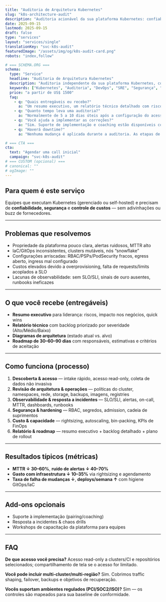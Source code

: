 ```yaml
---
title: "Auditoria de Arquitetura Kubernetes"
slug: "k8s-architecture-audit"
description: "Auditoria acionável da sua plataforma Kubernetes: confiabilidade, segurança, controle de custos e operabilidade. Resultados claros, correções priorizadas e um roadmap que você pode executar."
date: 2025-09-15
lastmod: 2025-09-15
draft: false
type: "services"
layout: "services/single"
translationKey: "svc-k8s-audit"
featuredImage: "/assets/img/og/k8s-audit-card.png"
robots: "index,follow"

# === SCHEMA.ORG ===
schema:
  type: "Service"
  headline: "Auditoria de Arquitetura Kubernetes"
  description: "Auditoria independente da sua plataforma Kubernetes, com resultados claros, correções priorizadas e um roadmap executável."
  keywords: ["Kubernetes", "Auditoria", "DevOps", "SRE", "Segurança", "FinOps"]
  price: "a partir de US$ 1500"
  faq:
    - q: "Quais entregáveis eu recebo?"
      a: "Um resumo executivo, um relatório técnico detalhado com riscos e recomendações, e um roadmap de 30–60–90 dias."
    - q: "Quanto tempo leva uma auditoria?"
      a: "Normalmente de 5 a 10 dias úteis após a configuração do acesso."
    - q: "Você ajuda a implementar as correções?"
      a: "Sim. Suporte de implementação e coaching estão disponíveis como engajamento complementar."
    - q: "Haverá downtime?"
      a: "Nenhuma mudança é aplicada durante a auditoria. As etapas de remediação são planejadas para minimizar ou eliminar downtime."

# === CTA ===
cta:
  text: "Agendar uma call inicial"
  campaign: "svc-k8s-audit"
# === CUSTOM (opcional) ===
# canonical: ""
# ogImage: ""
---
```


## Para quem é este serviço

Equipes que executam Kubernetes (gerenciado ou self-hosted) e precisam de **confiabilidade, segurança** e **controle de custos** — sem adivinhações ou buzz de fornecedores.

---

## Problemas que resolvemos

- Propriedade da plataforma pouco clara, alertas ruidosos, MTTR alto
- IaC/GitOps inconsistentes, clusters mutáveis, nós “snowflake”
- Configurações arriscadas: RBAC/PSPs/PodSecurity fracos, egress aberto, ingress mal configurado
- Custos elevados devido a overprovisioning, falta de requests/limits acoplados a SLO
- Lacunas de observabilidade: sem SLO/SLI, sinais de ouro ausentes, runbooks ineficazes

---

## O que você recebe (entregáveis)

- **Resumo executivo** para liderança: riscos, impacto nos negócios, quick wins
- **Relatório técnico** com backlog priorizado por severidade (Alto/Médio/Baixo)
- **Diagramas de arquitetura** (estado atual vs. alvo)
- **Roadmap de 30–60–90 dias** com responsáveis, estimativas e critérios de aceitação

---

## Como funciona (processo)

1. **Descoberta & acesso** — intake rápido, acesso read-only, coleta de dados não invasiva
2. **Revisão de arquitetura & operações** — políticas do cluster, namespaces, rede, storage, backups, imagens, registries
3. **Observabilidade & resposta a incidentes** — SLO/SLI, alertas, on-call, MTTR, dashboards, runbooks
4. **Segurança & hardening** — RBAC, segredos, admission, cadeia de suprimentos
5. **Custo & capacidade** — rightsizing, autoscaling, bin-packing, KPIs de FinOps
6. **Relatório & roadmap** — resumo executivo + backlog detalhado + plano de rollout

---

## Resultados típicos (métricas)

- **MTTR ↓ 30–60%**, **ruído de alertas ↓ 40–70%**
- **Gasto com infraestrutura ↓ 10–35%** via rightsizing e agendamento
- **Taxa de falha de mudanças ↓**, **deploys/semana ↑** com higiene GitOps/IaC

---

## Add-ons opcionais

- Suporte à implementação (pairing/coaching)
- Resposta a incidentes & chaos drills
- Workshops de capacitação da plataforma para equipes

---

## FAQ

**De que acesso você precisa?**
Acesso read-only a clusters/CI e repositórios selecionados; compartilhamento de tela se o acesso for limitado.

**Você pode incluir multi-cluster/multi-região?**
Sim. Cobrimos traffic shaping, failover, backups e objetivos de recuperação.

**Vocês suportam ambientes regulados (PCI/SOC2/ISO)?**
Sim — os controles são mapeados para sua baseline de conformidade.
